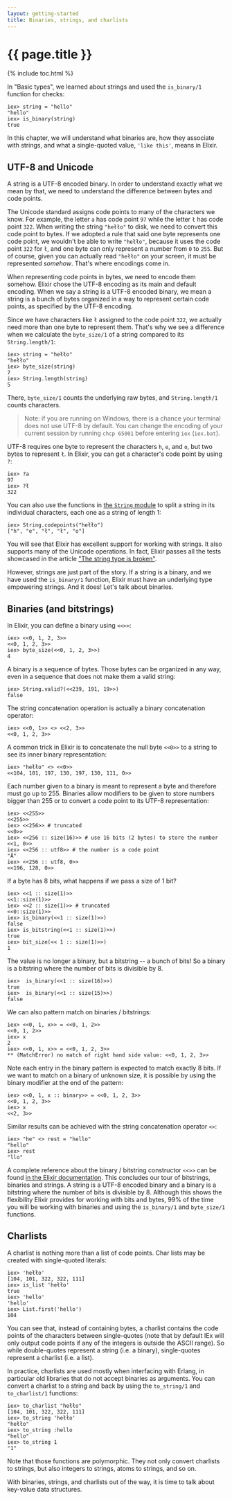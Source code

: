 ```yaml
---
layout: getting-started
title: Binaries, strings, and charlists
---
```


# {{ page.title }}

{% include toc.html %}

In "Basic types", we learned about strings and used the `is_binary/1` function for checks:

```iex
iex> string = "hello"
"hello"
iex> is_binary(string)
true
```

In this chapter, we will understand what binaries are, how they associate with strings, and what a single-quoted value, `'like this'`, means in Elixir.

## UTF-8 and Unicode

A string is a UTF-8 encoded binary. In order to understand exactly what we mean by that, we need to understand the difference between bytes and code points.

The Unicode standard assigns code points to many of the characters we know. For example, the letter `a` has code point `97` while the letter `ł` has code point `322`. When writing the string `"hełło"` to disk, we need to convert this code point to bytes. If we adopted a rule that said one byte represents one code point, we wouldn't be able to write `"hełło"`, because it uses the code point `322` for `ł`, and one byte can only represent a number from `0` to `255`. But of course, given you can actually read `"hełło"` on your screen, it must be represented *somehow*. That's where encodings come in.

When representing code points in bytes, we need to encode them somehow. Elixir chose the UTF-8 encoding as its main and default encoding. When we say a string is a UTF-8 encoded binary, we mean a string is a bunch of bytes organized in a way to represent certain code points, as specified by the UTF-8 encoding.

Since we have characters like `ł` assigned to the code point `322`, we actually need more than one byte to represent them. That's why we see a difference when we calculate the `byte_size/1` of a string compared to its `String.length/1`:

```iex
iex> string = "hełło"
"hełło"
iex> byte_size(string)
7
iex> String.length(string)
5
```

There, `byte_size/1` counts the underlying raw bytes, and `String.length/1` counts characters.

> Note: if you are running on Windows, there is a chance your terminal does not use UTF-8 by default. You can change the encoding of your current session by running `chcp 65001` before entering `iex` (`iex.bat`).

UTF-8 requires one byte to represent the characters `h`, `e`, and `o`, but two bytes to represent `ł`. In Elixir, you can get a character's code point by using `?`:

```iex
iex> ?a
97
iex> ?ł
322
```

You can also use the functions in [the `String` module](https://hexdocs.pm/elixir/String.html) to split a string in its individual characters, each one as a string of length 1:

```iex
iex> String.codepoints("hełło")
["h", "e", "ł", "ł", "o"]
```

You will see that Elixir has excellent support for working with strings. It also supports many of the Unicode operations. In fact, Elixir passes all the tests showcased in the article ["The string type is broken"](http://mortoray.com/2013/11/27/the-string-type-is-broken/).

However, strings are just part of the story. If a string is a binary, and we have used the `is_binary/1` function, Elixir must have an underlying type empowering strings. And it does! Let's talk about binaries.

## Binaries (and bitstrings)

In Elixir, you can define a binary using `<<>>`:

```iex
iex> <<0, 1, 2, 3>>
<<0, 1, 2, 3>>
iex> byte_size(<<0, 1, 2, 3>>)
4
```

A binary is a sequence of bytes. Those bytes can be organized in any way, even in a sequence that does not make them a valid string:

```iex
iex> String.valid?(<<239, 191, 19>>)
false
```

The string concatenation operation is actually a binary concatenation operator:

```iex
iex> <<0, 1>> <> <<2, 3>>
<<0, 1, 2, 3>>
```

A common trick in Elixir is to concatenate the null byte `<<0>>` to a string to see its inner binary representation:

```iex
iex> "hełło" <> <<0>>
<<104, 101, 197, 130, 197, 130, 111, 0>>
```

Each number given to a binary is meant to represent a byte and therefore must go up to 255. Binaries allow modifiers to be given to store numbers bigger than 255 or to convert a code point to its UTF-8 representation:

```iex
iex> <<255>>
<<255>>
iex> <<256>> # truncated
<<0>>
iex> <<256 :: size(16)>> # use 16 bits (2 bytes) to store the number
<<1, 0>>
iex> <<256 :: utf8>> # the number is a code point
"Ā"
iex> <<256 :: utf8, 0>>
<<196, 128, 0>>
```

If a byte has 8 bits, what happens if we pass a size of 1 bit?

```iex
iex> <<1 :: size(1)>>
<<1::size(1)>>
iex> <<2 :: size(1)>> # truncated
<<0::size(1)>>
iex> is_binary(<<1 :: size(1)>>)
false
iex> is_bitstring(<<1 :: size(1)>>)
true
iex> bit_size(<< 1 :: size(1)>>)
1
```

The value is no longer a binary, but a bitstring -- a bunch of bits! So a binary is a bitstring where the number of bits is divisible by 8.

```iex
iex>  is_binary(<<1 :: size(16)>>)
true
iex>  is_binary(<<1 :: size(15)>>)
false
```

We can also pattern match on binaries / bitstrings:

```iex
iex> <<0, 1, x>> = <<0, 1, 2>>
<<0, 1, 2>>
iex> x
2
iex> <<0, 1, x>> = <<0, 1, 2, 3>>
** (MatchError) no match of right hand side value: <<0, 1, 2, 3>>
```

Note each entry in the binary pattern is expected to match exactly 8 bits. If we want to match on a binary of unknown size, it is possible by using the binary modifier at the end of the pattern:

```iex
iex> <<0, 1, x :: binary>> = <<0, 1, 2, 3>>
<<0, 1, 2, 3>>
iex> x
<<2, 3>>
```

Similar results can be achieved with the string concatenation operator `<>`:

```iex
iex> "he" <> rest = "hello"
"hello"
iex> rest
"llo"
```

A complete reference about the binary / bitstring constructor `<<>>` can be found [in the Elixir documentation](https://hexdocs.pm/elixir/Kernel.SpecialForms.html#%3C%3C%3E%3E/1). This concludes our tour of bitstrings, binaries and strings. A string is a UTF-8 encoded binary and a binary is a bitstring where the number of bits is divisible by 8. Although this shows the flexibility Elixir provides for working with bits and bytes, 99% of the time you will be working with binaries and using the `is_binary/1` and `byte_size/1` functions.

## Charlists

A charlist is nothing more than a list of code points. Char lists may be created with single-quoted literals:

```iex
iex> 'hełło'
[104, 101, 322, 322, 111]
iex> is_list 'hełło'
true
iex> 'hello'
'hello'
iex> List.first('hello')
104
```

You can see that, instead of containing bytes, a charlist contains the code points of the characters between single-quotes (note that by default IEx will only output code points if any of the integers is outside the ASCII range). So while double-quotes represent a string (i.e. a binary), single-quotes represent a charlist (i.e. a list).

In practice, charlists are used mostly when interfacing with Erlang, in particular old libraries that do not accept binaries as arguments. You can convert a charlist to a string and back by using the `to_string/1` and `to_charlist/1` functions:

```iex
iex> to_charlist "hełło"
[104, 101, 322, 322, 111]
iex> to_string 'hełło'
"hełło"
iex> to_string :hello
"hello"
iex> to_string 1
"1"
```

Note that those functions are polymorphic. They not only convert charlists to strings, but also integers to strings, atoms to strings, and so on.

With binaries, strings, and charlists out of the way, it is time to talk about key-value data structures.
